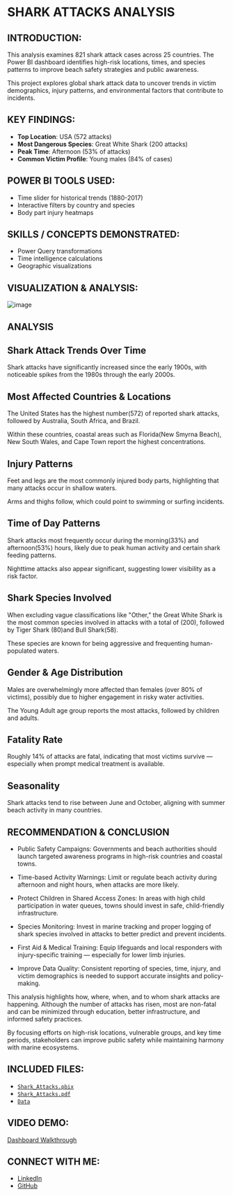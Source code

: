 # SHARK ATTACKS ANALYSIS

## INTRODUCTION:
This analysis examines 821 shark attack cases across 25 countries. The Power BI dashboard identifies high-risk locations, times, and species patterns to improve beach safety strategies and public awareness.  

This project explores global shark attack data to uncover trends in victim demographics, injury patterns, and environmental factors that contribute to incidents.  

## KEY FINDINGS: 
- **Top Location**: USA (572 attacks)  
- **Most Dangerous Species**: Great White Shark (200 attacks)  
- **Peak Time**: Afternoon (53% of attacks)  
- **Common Victim Profile**: Young males (84% of cases)  

## POWER BI TOOLS USED:   
- Time slider for historical trends (1880-2017)  
- Interactive filters by country and species  
- Body part injury heatmaps  

## SKILLS / CONCEPTS DEMONSTRATED:  
- Power Query transformations  
- Time intelligence calculations  
- Geographic visualizations  

## VISUALIZATION & ANALYSIS:  
![image](https://github.com/user-attachments/assets/683b3edc-5bfe-4741-87a6-6aec232e7505)

## ANALYSIS  
## Shark Attack Trends Over Time 

Shark attacks have significantly increased since the early 1900s, with noticeable spikes from the 1980s through the early 2000s.

## Most Affected Countries & Locations 

The United States has the highest number(572) of reported shark attacks, followed by Australia, South Africa, and Brazil.

Within these countries, coastal areas such as Florida(New Smyrna Beach), New South Wales, and Cape Town report the highest concentrations.

## Injury Patterns 

Feet and legs are the most commonly injured body parts, highlighting that many attacks occur in shallow waters.

Arms and thighs follow, which could point to swimming or surfing incidents.

## Time of Day Patterns 

Shark attacks most frequently occur during the morning(33%) and afternoon(53%) hours, likely due to peak human activity and certain shark feeding patterns.

Nighttime attacks also appear significant, suggesting lower visibility as a risk factor.

## Shark Species Involved 

When excluding vague classifications like "Other," the Great White Shark is the most common species involved in attacks with a total of (200), followed by Tiger Shark (80)and Bull Shark(58).

These species are known for being aggressive and frequenting human-populated waters.

## Gender & Age Distribution 

Males are overwhelmingly more affected than females (over 80% of victims), possibly due to higher engagement in risky water activities.

The Young Adult age group reports the most attacks, followed by children and adults.

## Fatality Rate 

Roughly 14% of attacks are fatal, indicating that most victims survive — especially when prompt medical treatment is available.

## Seasonality

Shark attacks tend to rise between June and October, aligning with summer beach activity in many countries.
## RECOMMENDATION & CONCLUSION
- Public Safety Campaigns: Governments and beach authorities should launch targeted awareness programs in high-risk countries and coastal towns.

- Time-based Activity Warnings: Limit or regulate beach activity during afternoon and night hours, when attacks are more likely.

- Protect Children in Shared Access Zones: In areas with high child participation in water queues, towns should invest in safe, child-friendly infrastructure.

- Species Monitoring: Invest in marine tracking and proper logging of shark species involved in attacks to better predict and prevent incidents.

- First Aid & Medical Training: Equip lifeguards and local responders with injury-specific training — especially for lower limb injuries.

- Improve Data Quality: Consistent reporting of species, time, injury, and victim demographics is needed to support accurate insights and policy-making.

This analysis highlights how, where, when, and to whom shark attacks are happening. Although the number of attacks has risen, most are non-fatal and can be minimized through education, better infrastructure, and informed safety practices. 

By focusing efforts on high-risk locations, vulnerable groups, and key time periods, stakeholders can improve public safety while maintaining harmony with marine ecosystems.

## INCLUDED FILES:  
- [`Shark_Attacks.pbix`](https://drive.google.com/open?id=1M95yhRL4rHEbU9NTqKxP5WAqgQAXaoXb&usp=drive_fs)
- [`Shark_Attacks.pdf`](https://drive.google.com/open?id=1PjRsmgimeinPcaYoNO-j37NFsPMZIGlZ&usp=drive_fs)
- [`Data`](https://docs.google.com/spreadsheets/d/1AUaL6M0yvLXEnoowcAL27WZg78I7R_QZuF-4YPQqpZY/edit#gid=1184588060)    

## VIDEO DEMO:  
[Dashboard Walkthrough](https://youtu.be/example)  

## CONNECT WITH ME:  
- [LinkedIn](https://www.linkedin.com/in/ochede-faith-15207a224) 
- [GitHub](https://github.com/Ochede-faith1999)  
